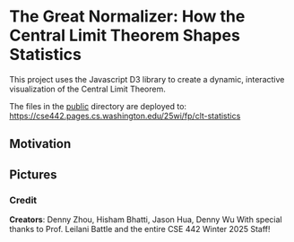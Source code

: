 # The Great Normalizer: How the Central Limit Theorem Shapes Statistics

This project uses the Javascript D3 library to create a dynamic, interactive visualization of the Central Limit Theorem. 

The files in the [public](/public) directory are deployed to: https://cse442.pages.cs.washington.edu/25wi/fp/clt-statistics

## Motivation

## Pictures

### Credit

**Creators**: Denny Zhou, Hisham Bhatti, Jason Hua, Denny Wu
With special thanks to Prof. Leilani Battle and the entire CSE 442 Winter 2025 Staff!
